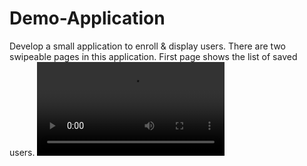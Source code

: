 # Demo-Application
Develop a small application to enroll &amp; display users. There are two swipeable pages in this application. First page shows the list of saved users.
![Demo App](4.mov)
